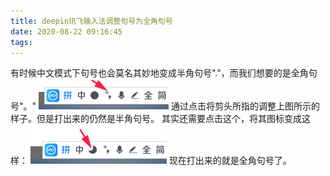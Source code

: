 ```yaml
---
title: deepin讯飞输入法调整句号为全角句号
date: 2020-08-22 09:16:45
tags:
---
```


有时候中文模式下句号也会莫名其妙地变成半角句号"."，而我们想要的是全角句号"。"
![在这里插入图片描述](deepin讯飞输入法调整句号为全角句号/20200822091341120.png)
通过点击将剪头所指的调整上图所示的样子。但是打出来的仍然是半角句号。
其实还需要点击这个，将其图标变成这样：
![在这里插入图片描述](deepin讯飞输入法调整句号为全角句号/2020082209155953.png)
现在打出来的就是全角句号了。
